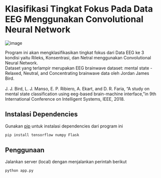 # Klasifikasi Tingkat Fokus Pada Data EEG Menggunakan Convolutional Neural Network
![image](https://github.com/dekifx/KlasifikasiFokusCNN/assets/46070105/e1c5897c-2913-47d8-b681-7dc1eb758494)

Program ini akan mengklasifikasikan tingkat fokus dari Data EEG ke 3 kondisi yaitu Rileks, Konsentrasi, dan Netral menggunakan Convolutional Neural Network.\
Dataset yang terlampir merupakan EEG brainwave dataset: mental state - Relaxed, Neutral, and Concentrating brainwave data oleh Jordan James Bird.\
\
J. J. Bird, L. J. Manso, E. P. Ribiero, A. Ekart, and D. R. Faria, “A study on mental state classification using eeg-based brain-machine interface,”in 9th International Conference on Intelligent Systems, IEEE, 2018.

## Instalasi Dependencies

Gunakan [pip](https://pip.pypa.io/en/stable/) untuk instalasi dependencies dari program ini

```bash
pip install tensorflow numpy Flask
```

## Penggunaan

Jalankan server (local) dengan menjalankan perintah berikut

```python
python app.py
```

